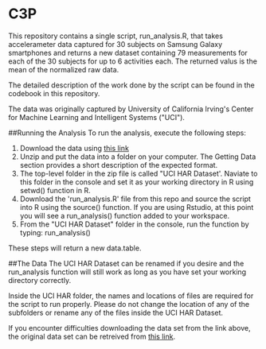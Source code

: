 # C3P
This repository contains a single script, run_analysis.R, that takes accelerameter data captured for 30 subjects on Samsung Galaxy smartphones and returns a new dataset containing 79 measurements for each of the 30 subjects for up to 6 activities each.  The returned valus is the mean of the normalized raw data.

The detailed description of the work done by the script can be found in the codebook in this repository.

The data was originally captured by University of California Irving's Center for Machine Learning and Intelligent Systems ("UCI").


##Running the Analysis
To run the analysis, execute the following steps:

1. Download the data using [this link](https://d396qusza40orc.cloudfront.net/getdata%2Fprojectfiles%2FUCI%20HAR%20Dataset.zip)
2. Unzip and put the data into a folder on your computer.  The Getting Data section provides a short description of the expected format.
3. The top-level folder in the zip file is called "UCI HAR Dataset'.  Naviate to this folder in the console and set it as your working directory in R using setwd() function in R.
4. Download the 'run_analysis.R' file from this repo and source the script into R using the source() function.  If you are using Rstudio, at this point you will see a run_analysis() function added to your workspace.
5. From the "UCI HAR Dataset" folder in the console, run the function by typing:  run_analysis()

These steps will return a new data.table.

##The Data
The UCI HAR Dataset can be renamed if you desire and the run_analysis function will still work as long as you have set your working directory correctly.  

Inside the UCI HAR folder, the names and locations of files are required for the script to run properly.  Please do not change the location of any of the subfolders or rename any of the files inside the UCI HAR Dataset.

If you encounter difficulties downloading the data set from the link above, the original data set can be retreived from [this link](http://archive.ics.uci.edu/ml/datasets/Human+Activity+Recognition+Using+Smartphones).



